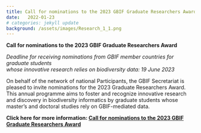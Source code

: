 ```yaml
---
title: Call for nominations to the 2023 GBIF Graduate Researchers Award
date:   2022-01-23
# categories: jekyll update
background: /assets/images/Research_1_1.png
---
```


**Call for nominations to the 2023 GBIF Graduate Researchers Award** 

*Deadline for receiving nominations from GBIF member countries for graduate students<br>
whose innovative research relies on biodiversity data: 19 June 2023*

On behalf of the network of national Participants, the GBIF Secretariat is pleased to invite nominations for the 2023 Graduate Researchers Award. This annual programme aims to foster and recognize innovative research and discovery in biodiversity informatics by graduate students whose master’s and doctoral studies rely on GBIF-mediated data.

**Click here for more information: [Call for nominations to the 2023 GBIF Graduate Researchers Award](https://www.example.com/my%20great%20page](https://www.gbif.org/news/6gyLOum00YsYc4OtVGK33Y/call-for-nominations-to-the-2023-gbif-graduate-researchers-award))**
